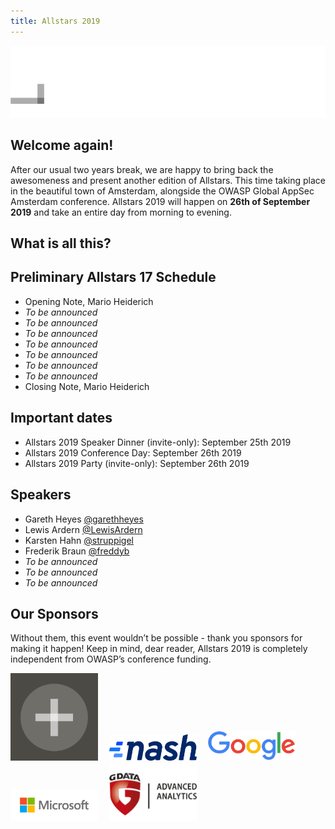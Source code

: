 ```yaml
---
title: Allstars 2019 
---
```


![Cure53](/assets/images/logo_allstars.gif)

## Welcome again!

After our usual two years break, we are happy to bring back the awesomeness and present another edition of Allstars. This time taking place in the beautiful town of Amsterdam, alongside the OWASP Global AppSec Amsterdam conference. Allstars 2019 will happen on **26th of September 2019** and take an entire day from morning to evening.

## What is all this?

## Preliminary Allstars 17 Schedule

* Opening Note, Mario Heiderich
* _To be announced_
* _To be announced_
* _To be announced_
* _To be announced_
* _To be announced_
* _To be announced_
* _To be announced_
* Closing Note, Mario Heiderich

## Important dates

* Allstars 2019 Speaker Dinner (invite-only): September 25th 2019
* Allstars 2019 Conference Day: September 26th 2019
* Allstars 2019 Party (invite-only): September 26th 2019

## Speakers

* Gareth Heyes [@garethheyes](https://twitter.com/garethheyes)
* Lewis Ardern [@LewisArdern](https://twitter.com/LewisArdern)
* Karsten Hahn [@struppigel](https://twitter.com/struppigel)
* Frederik Braun [@freddyb](https://twitter.com/freddyb)
* _To be announced_
* _To be announced_
* _To be announced_

## Our Sponsors

Without them, this event wouldn’t be possible - thank you sponsors for making it happen! Keep in mind, dear reader, Allstars 2019 is completely independent from OWASP’s conference funding.

<img src="/assets/images/sponsors/cure53.png" style="width: 10em; margin-right: 1em;" alt="Cure53 - who do pentests" />
<img src="/assets/images/sponsors/nash.png" style="width: 10em; margin-right: 1em;" alt="Nash - who live on the blockchain" />
<img src="/assets/images/sponsors/google.png" style="width: 10em; margin-right: 1em;" alt="Google - who respond to search queries" />
<img src="/assets/images/sponsors/microsoft.png" style="width: 10em; margin-right: 1em;" alt="Microsoft - who have a lot of Edge" />
<img src="/assets/images/sponsors/gdata.png" style="width: 10em; margin-right: 1em;" alt="G Data ADAN - who analyze advanced things" />
